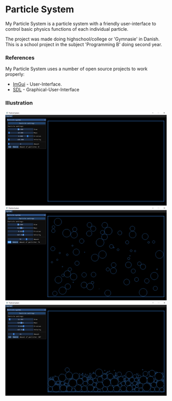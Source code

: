 # Particle System
My Particle System is a particle system with a friendly user-interface to control basic physics functions of each individual particle. 

The project was made doing highschool/college or 'Gymnasie' in Danish. This is a school project in the subject 'Programming B' doing second year. 

### References

My Particle System uses a number of open source projects to work properly:
* [ImGui](https://github.com/ocornut/imgui) - User-Interface.
* [SDL](https://www.libsdl.org/) - Graphical-User-Interface

### Illustration

![](images/Picture1.PNG)
![](images/Picture2.PNG)
![](images/Picture3.PNG)
